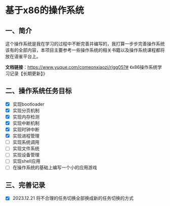 # 基于x86的操作系统

## 一、简介
这个操作系统是我在学习的过程中不断完善并编写的，我打算一步步完善操作系统该有的全部内容，本项目主要参考一些操作系统的相关书籍以及操作系统课程都将放在语雀平台上。

**文档链接**：https://www.yuque.com/comeonxiaozi/rlgg05?# 《x86操作系统学习记录【长期更新】》
## 二、操作系统任务目标
- [x] 实现bootloader
- [x] 实现分页机制
- [x] 实现内存检测
- [x] 实现中断机制
- [x] 实现时钟中断
- [x] 实现进程管理
- [ ] 实现系统调用
- [ ] 实现文件系统
- [ ] 实现设备管理
- [ ] 实现shell应用
- [ ] 在操作系统的基础上编写一个小的应用游戏
## 三、完善记录
- [x] 2023.12.21 将不合理的任务切换全部换成新的任务切换的方式 

